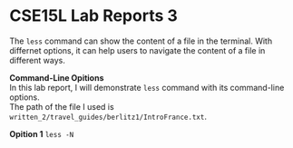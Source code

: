 # CSE15L Lab Reports 3
The `less` command can show the content of a file in the terminal. With differnet options, it can help users to navigate the content of a file in different ways.<br>

**Command-Line Opitions**<br>
In this lab report, I will demonstrate `less` command with its command-line options.<br> 
The path of the file I used is `written_2/travel_guides/berlitz1/IntroFrance.txt`.<br>

**Opition 1** `less -N`<br>


